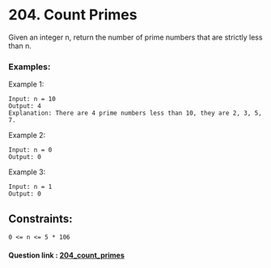 # 204. Count Primes

Given an integer n, return the number of prime numbers that are strictly less than n.

### Examples:

Example 1:

    Input: n = 10
    Output: 4
    Explanation: There are 4 prime numbers less than 10, they are 2, 3, 5, 7.


Example 2:

    Input: n = 0
    Output: 0

Example 3:

    Input: n = 1
    Output: 0
 

## Constraints:

    0 <= n <= 5 * 106

#### Question link : [204_count_primes](https://leetcode.com/problems/count-primes/)